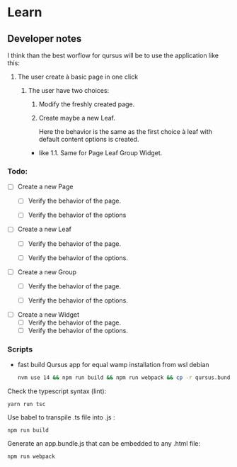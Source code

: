 # Learn

## Developer notes

I think than the best worflow for qursus will be to use the application like this:

1. The user create à basic page in one click
    1. The user have two choices:
        1. Modify the freshly created page.
        2. Create maybe a new Leaf.

           Here the behavior is the same as the first choice à leaf with default content options is created.

        - like 1.1. Same for Page Leaf Group Widget.

### Todo:

- [ ] Create a new Page
    - [ ] Verify the behavior of the page.
    - [ ] Verify the behavior of the options


- [ ] Create a new Leaf
    - [ ] Verify the behavior of the page.
    - [ ] Verify the behavior of the options.


- [ ] Create a new Group
    - [ ] Verify the behavior of the page.
    - [ ] Verify the behavior of the options.

    
- [ ] Create a new Widget
    - [ ] Verify the behavior of the page.
    - [ ] Verify the behavior of the options.

### Scripts

- fast build Qursus app for equal wamp installation from wsl debian
  ```bash
  nvm use 14 && npm run build && npm run webpack && cp -r qursus.bundle.js export/ && rm -f web.app && zip -r ./web.app export/* && cp web.app /mnt/c/wamp64/www/equal/packages/learn/apps/qursus/ && rm -rf /mnt/c/wamp64/www/equal/public/qursus && cp -r export /mnt/c/wamp64/www/equal/public/qursus && rm version && cat web.app | md5sum | awk '{print $1}' > version && cp version export && cp version /mnt/c/wamp64/www/equal/packages/learn/apps/qursus && cp manifest.json /mnt/c/wamp64/www/equal/packages/learn/apps/qursus && cp web.app /mnt/c/wamp64/www/equal/packages/learn/apps/qursus 
  ```

Check the typescript syntax (lint):

`yarn run tsc`

Use babel to transpile .ts file into .js :

`npm run build`

Generate an app.bundle.js that can be embedded to any .html file:

`npm run webpack`